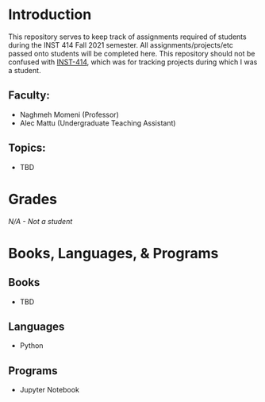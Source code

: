 # Introduction
This repository serves to keep track of assignments required of students during the INST 414 Fall 2021 semester. All assignments/projects/etc passed onto students will be completed here. This repository should not be confused with [INST-414](https://github.com/amattu2/INST-414), which was for tracking projects during which I was a student.

## Faculty:
- Naghmeh Momeni (Professor)
- Alec Mattu (Undergraduate Teaching Assistant)

## Topics:
- TBD

# Grades
*N/A - Not a student*

# Books, Languages, & Programs
## Books
- TBD

## Languages
- Python

## Programs
- Jupyter Notebook
